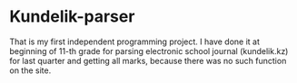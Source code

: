 # Kundelik-parser


That is my first independent programming project. I have done it at beginning of 11-th grade for parsing electronic school journal (kundelik.kz) for last quarter and getting all marks, because there was no such function on the site.
